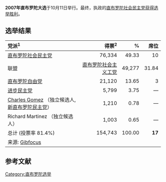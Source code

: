**2007年直布罗陀大选**于10月11日举行。最终，执政的[直布罗陀社会民主党获得选举胜利](../Page/直布罗陀社会民主党.md "wikilink")。

## 选举结果

| 党派<sup>1</sup>                                                                                                                                 |                                 得票<sup>2</sup> |      % |     席位 |
| :--------------------------------------------------------------------------------------------------------------------------------------------- | ---------------------------------------------: | -----: | -----: |
| [直布罗陀社会民主党](../Page/直布罗陀社会民主党.md "wikilink")                                                                                                   |                                         76,334 |  49.33 |     10 |
| 联盟                                                                                                                                             | [直布罗陀社会主义工党](../Page/直布罗陀社会主义工党.md "wikilink") | 49,277 |  31.84 |
| [直布罗陀自由党](https://zh.wikipedia.org/wiki/直布罗陀自由党 "wikilink")                                                                                    |                                         21,120 |  13.65 |      3 |
| [进步民主党](https://zh.wikipedia.org/wiki/进步民主党_\(直布罗陀\) "wikilink")                                                                               |                                          5,799 |   3.75 |      — |
| [Charles Gomez](https://zh.wikipedia.org/wiki/Charles_Gomez "wikilink") （独立候选人, [新直布罗陀民主党](https://zh.wikipedia.org/wiki/新直布罗陀民主党 "wikilink")） |                                          1,210 |   0.78 |      — |
| Richard Martinez （独立候选人）                                                                                                                       |                                          1,003 |   0.65 |      — |
| 总计 (投票率 81.4%)                                                                                                                                 |                                        154,743 | 100.00 | **17** |
| 来源: [Gibfocus](http://www.gibfocus.gi/details_headlines.php?id=1928)                                                                           |                                                |        |        |

## 参考文献

[Category:直布罗陀选举](https://zh.wikipedia.org/wiki/Category:直布罗陀选举 "wikilink")